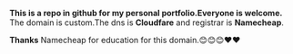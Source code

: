 **This is a repo in github for my personal portfolio.Everyone is welcome.**
The domain is custom.The dns is **Cloudfare** and registrar is **Namecheap**.

**Thanks** Namecheap for education for this domain.😊😊😊❤️❤️
